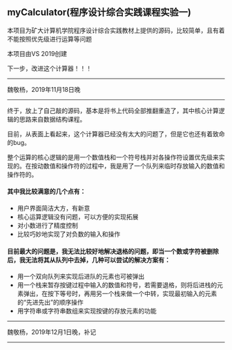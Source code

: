 ## myCalculator(程序设计综合实践课程实验一)
本项目为矿大计算机学院程序设计综合实践教材上提供的源码，比较简单，且有着不能按照优先级进行运算等问题

本项目由VS 2019创建

下一步，改进这个计算器！！！

---

魏敬杨，2019年11月18日晚

----------
终于，放上了自己敲的源码，基本是将书上代码全部推翻重造了，其中核心计算逻辑的思路来自数据结构课程。

目前，从表面上看起来，这个计算器已经没有太大的问题了，但是它也还有着致命的bug。

整个运算的核心逻辑的是用一个数值栈和一个符号栈并对各操作符设置优先级来实现的。在按动数值和操作符的过程中，我是用了一个队列来临时存放输入的数值和操作符的。

#### 其中我比较满意的几个点有：
- 用户界面简洁大方，有新意
- 核心运算逻辑没有问题，可以方便的实现拓展
- 对小数进行了精度控制
- 比较巧妙地实现了对负数的输入和操作

#### 目前最大的问题是，我无法比较好地解决退格的问题，即当一个数或字符被删除后，我无法将其从队列中去掉，几种可以尝试的解决方案有：
- 用一个双向队列来实现后进队的元素也可被弹出
- 用一个栈来暂存按键过程中输入的数值和符号，若需要退格，则将后进栈的元素弹出，在按下等号时，再用另一个栈来做一个中转，实现最初输入的元素的“先进先出”的顺序操作
- 用字符串或字符串数组来实现按键的存放元素的功能

----

魏敬杨，2019年12月1日晚，补记

---
